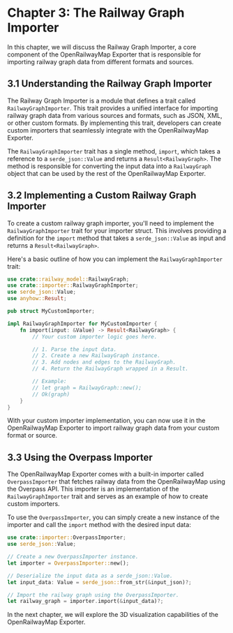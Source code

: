 # Chapter 3: The Railway Graph Importer

In this chapter, we will discuss the Railway Graph Importer, a core component of the OpenRailwayMap Exporter that is responsible for importing railway graph data from different formats and sources.

## 3.1 Understanding the Railway Graph Importer

The Railway Graph Importer is a module that defines a trait called `RailwayGraphImporter`. This trait provides a unified interface for importing railway graph data from various sources and formats, such as JSON, XML, or other custom formats. By implementing this trait, developers can create custom importers that seamlessly integrate with the OpenRailwayMap Exporter.

The `RailwayGraphImporter` trait has a single method, `import`, which takes a reference to a `serde_json::Value` and returns a `Result<RailwayGraph>`. The method is responsible for converting the input data into a `RailwayGraph` object that can be used by the rest of the OpenRailwayMap Exporter.

## 3.2 Implementing a Custom Railway Graph Importer

To create a custom railway graph importer, you'll need to implement the `RailwayGraphImporter` trait for your importer struct. This involves providing a definition for the `import` method that takes a `serde_json::Value` as input and returns a `Result<RailwayGraph>`.

Here's a basic outline of how you can implement the `RailwayGraphImporter` trait:

```rust
use crate::railway_model::RailwayGraph;
use crate::importer::RailwayGraphImporter;
use serde_json::Value;
use anyhow::Result;

pub struct MyCustomImporter;

impl RailwayGraphImporter for MyCustomImporter {
    fn import(input: &Value) -> Result<RailwayGraph> {
        // Your custom importer logic goes here.

        // 1. Parse the input data.
        // 2. Create a new RailwayGraph instance.
        // 3. Add nodes and edges to the RailwayGraph.
        // 4. Return the RailwayGraph wrapped in a Result.

        // Example:
        // let graph = RailwayGraph::new();
        // Ok(graph)
    }
}
```

With your custom importer implementation, you can now use it in the OpenRailwayMap Exporter to import railway graph data from your custom format or source.

## 3.3 Using the Overpass Importer

The OpenRailwayMap Exporter comes with a built-in importer called `OverpassImporter` that fetches railway data from the OpenRailwayMap using the Overpass API. This importer is an implementation of the `RailwayGraphImporter` trait and serves as an example of how to create custom importers.

To use the `OverpassImporter`, you can simply create a new instance of the importer and call the `import` method with the desired input data:

```rust
use crate::importer::OverpassImporter;
use serde_json::Value;

// Create a new OverpassImporter instance.
let importer = OverpassImporter::new();

// Deserialize the input data as a serde_json::Value.
let input_data: Value = serde_json::from_str(&input_json)?;

// Import the railway graph using the OverpassImporter.
let railway_graph = importer.import(&input_data)?;
```

In the next chapter, we will explore the 3D visualization capabilities of the OpenRailwayMap Exporter.
